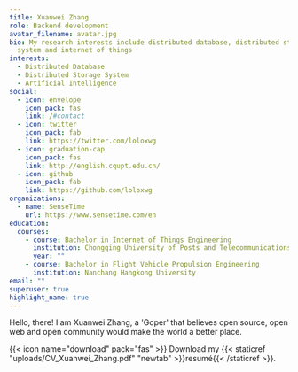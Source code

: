 ```yaml
---
title: Xuanwei Zhang
role: Backend development
avatar_filename: avatar.jpg
bio: My research interests include distributed database, distributed storage
  system and internet of things
interests:
  - Distributed Database
  - Distributed Storage System
  - Artificial Intelligence
social:
  - icon: envelope
    icon_pack: fas
    link: /#contact
  - icon: twitter
    icon_pack: fab
    link: https://twitter.com/loloxwg
  - icon: graduation-cap
    icon_pack: fas
    link: http://english.cqupt.edu.cn/
  - icon: github
    icon_pack: fab
    link: https://github.com/loloxwg
organizations:
  - name: SenseTime
    url: https://www.sensetime.com/en
education:
  courses:
    - course: Bachelor in Internet of Things Engineering
      institution: Chongqing University of Posts and Telecommunications
      year: ""
    - course: Bachelor in Flight Vehicle Propulsion Engineering
      institution: Nanchang Hangkong University
email: ""
superuser: true
highlight_name: true
---
```

Hello, there! I am Xuanwei Zhang, a 'Goper' that believes open source, open web and open community would make the world a better place.





{{< icon name="download" pack="fas" >}} Download my {{< staticref "uploads/CV_Xuanwei_Zhang.pdf" "newtab" >}}resumé{{< /staticref >}}.